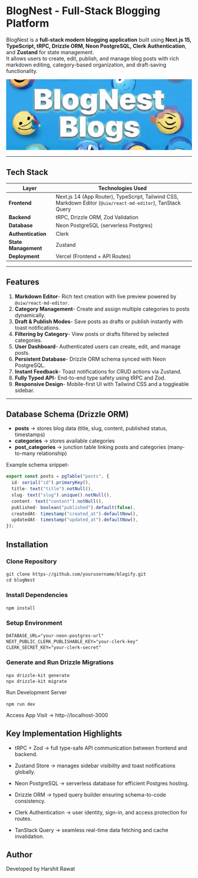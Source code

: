 # BlogNest - Full-Stack Blogging Platform

BlogNest is a **full-stack modern blogging application** built using **Next.js 15, TypeScript, tRPC, Drizzle ORM, Neon PostgreSQL, Clerk Authentication**, and **Zustand** for state management.  
It allows users to create, edit, publish, and manage blog posts with rich markdown editing, category-based organization, and draft-saving functionality.

![coverpage](<WhatsApp Image 2025-10-17 at 12.17.38_95c1849d.jpg>)

---

## Tech Stack

| Layer | Technologies Used |
|-------|-------------------|
| **Frontend** | Next.js 14 (App Router), TypeScript, Tailwind CSS, Markdown Editor (`@uiw/react-md-editor`), TanStack Query |
| **Backend** | tRPC, Drizzle ORM, Zod Validation |
| **Database** | Neon PostgreSQL (serverless Postgres) |
| **Authentication** | Clerk |
| **State Management** | Zustand |
| **Deployment** | Vercel (Frontend + API Routes) |

---

## Features

1. **Markdown Editor**- Rich text creation with live preview powered by `@uiw/react-md-editor`.
2. **Category Management**- Create and assign multiple categories to posts dynamically.
3. **Draft & Publish Modes**- Save posts as drafts or publish instantly with toast notifications.
4. **Filtering by Category**- View posts or drafts filtered by selected categories.
5. **User Dashboard**- Authenticated users can create, edit, and manage posts.
6. **Persistent Database**- Drizzle ORM schema synced with Neon PostgreSQL.
7. **Instant Feedback**- Toast notifications for CRUD actions via Zustand.
8. **Fully Typed API**- End-to-end type safety using tRPC and Zod.
9. **Responsive Design**- Mobile-first UI with Tailwind CSS and a toggleable sidebar.

---


## Database Schema (Drizzle ORM)

- **posts** → stores blog data (title, slug, content, published status, timestamps)
- **categories** → stores available categories
- **post_categories** → junction table linking posts and categories (many-to-many relationship)

Example schema snippet-
```ts
export const posts = pgTable("posts", {
  id- serial("id").primaryKey(),
  title- text("title").notNull(),
  slug- text("slug").unique().notNull(),
  content- text("content").notNull(),
  published- boolean("published").default(false),
  createdAt- timestamp("created_at").defaultNow(),
  updatedAt- timestamp("updated_at").defaultNow(),
});
```


## Installation

### Clone Repository

```
git clone https-//github.com/yourusername/blogify.git
cd blogNest
```


### Install Dependencies

```npm install```


### Setup Environment
```
DATABASE_URL="your-neon-postgres-url"
NEXT_PUBLIC_CLERK_PUBLISHABLE_KEY="your-clerk-key"
CLERK_SECRET_KEY="your-clerk-secret"
```

### Generate and Run Drizzle Migrations

```
npx drizzle-kit generate
npx drizzle-kit migrate
```

Run Development Server

```npm run dev```


Access App
Visit → http-//localhost-3000

## Key Implementation Highlights

- tRPC + Zod → full type-safe API communication between frontend and backend.

- Zustand Store → manages sidebar visibility and toast notifications globally.

- Neon PostgreSQL → serverless database for efficient Postgres hosting.

- Drizzle ORM → typed query builder ensuring schema-to-code consistency.

- Clerk Authentication → user identity, sign-in, and access protection for routes.

- TanStack Query → seamless real-time data fetching and cache invalidation.


## Author

Developed by Harshit Rawat 


